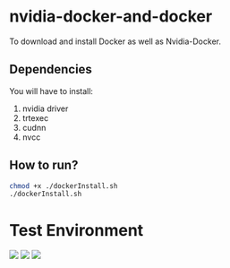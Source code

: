 # nvidia-docker-and-docker
To download and install Docker as well as Nvidia-Docker.

## Dependencies
You will have to install:
1. nvidia driver
2. trtexec
3. cudnn
4. nvcc

## How to run?
```bash
chmod +x ./dockerInstall.sh
./dockerInstall.sh
```

# Test Environment
![](https://img.shields.io/badge/Python%203.7-14354C?style=for-the-badge&logo=python&logoColor=white) ![](https://img.shields.io/badge/NVIDIA-RTX3060-76B900?style=for-the-badge&logo=nvidia&logoColor=white) ![](https://img.shields.io/badge/Windows%2011-Dell_G15_5511-0078D6?style=for-the-badge&logo=windows&logoColor=white)